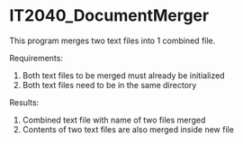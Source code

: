 # IT2040_DocumentMerger

This program merges two text files into 1 combined file.

Requirements:
1. Both text files to be merged must already be initialized
2. Both text files need to be in the same directory

Results:
1. Combined text file with name of two files merged
2. Contents of two text files are also merged inside new file
